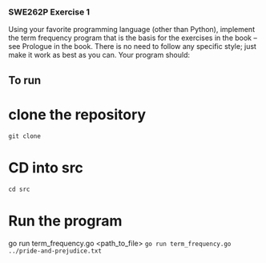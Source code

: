 ### SWE262P Exercise 1
Using your favorite programming language (other than Python), implement the term frequency program that is the basis for the exercises in the book – see Prologue in the book. There is no need to follow any specific style; just make it work as best as you can. Your program should:

## To run
# clone the repository
`git clone `

# CD into src
`cd src`

# Run the program
go run term_frequency.go <path_to_file>
`go run term_frequency.go ../pride-and-prejudice.txt`
